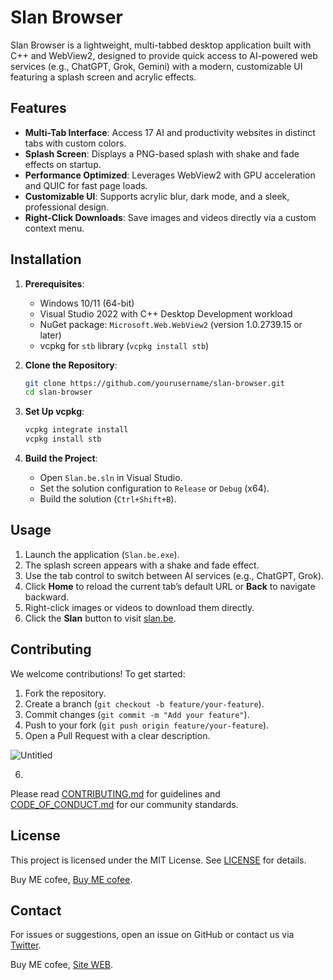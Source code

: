 # Slan Browser

Slan Browser is a lightweight, multi-tabbed desktop application built with C++ and WebView2, designed to provide quick access to AI-powered web services (e.g., ChatGPT, Grok, Gemini) with a modern, customizable UI featuring a splash screen and acrylic effects.

## Features
- **Multi-Tab Interface**: Access 17 AI and productivity websites in distinct tabs with custom colors.
- **Splash Screen**: Displays a PNG-based splash with shake and fade effects on startup.
- **Performance Optimized**: Leverages WebView2 with GPU acceleration and QUIC for fast page loads.
- **Customizable UI**: Supports acrylic blur, dark mode, and a sleek, professional design.
- **Right-Click Downloads**: Save images and videos directly via a custom context menu.

## Installation
1. **Prerequisites**:
   - Windows 10/11 (64-bit)
   - Visual Studio 2022 with C++ Desktop Development workload
   - NuGet package: `Microsoft.Web.WebView2` (version 1.0.2739.15 or later)
   - vcpkg for `stb` library (`vcpkg install stb`)

2. **Clone the Repository**:
   ```bash
   git clone https://github.com/yourusername/slan-browser.git
   cd slan-browser
   ```

3. **Set Up vcpkg**:
   ```bash
   vcpkg integrate install
   vcpkg install stb
   ```

4. **Build the Project**:
   - Open `Slan.be.sln` in Visual Studio.
   - Set the solution configuration to `Release` or `Debug` (x64).
   - Build the solution (`Ctrl+Shift+B`).

## Usage
1. Launch the application (`Slan.be.exe`).
2. The splash screen appears with a shake and fade effect.
3. Use the tab control to switch between AI services (e.g., ChatGPT, Grok).
4. Click **Home** to reload the current tab’s default URL or **Back** to navigate backward.
5. Right-click images or videos to download them directly.
6. Click the **Slan** button to visit [slan.be](http://www.slan.be).

## Contributing
We welcome contributions! To get started:
1. Fork the repository.
2. Create a branch (`git checkout -b feature/your-feature`).
3. Commit changes (`git commit -m "Add your feature"`).
4. Push to your fork (`git push origin feature/your-feature`).
5. Open a Pull Request with a clear description.

 
![Untitled](https://github.com/user-attachments/assets/cabea8ff-8976-4c23-9630-626c07bd3761)

6.
Please read [CONTRIBUTING.md](docs/CONTRIBUTING.md) for guidelines and [CODE_OF_CONDUCT.md](docs/CODE_OF_CONDUCT.md) for our community standards.

## License
This project is licensed under the MIT License. See [LICENSE](LICENSE) for details.


 <div class="fallback">
    Buy ME cofee, 
    <a href="https://coff.ee/www.nutz.club" target="_blank" rel="noopener">Buy ME cofee</a>.
  </div>


## Contact
For issues or suggestions, open an issue on GitHub or contact us via [Twitter](https://x.com/@tv4k3).



<div class="fallback">
    Buy ME cofee, 
    <a href="https://www.nutz.club" target="_blank" rel="noopener">Site WEB</a>.
  </div>
